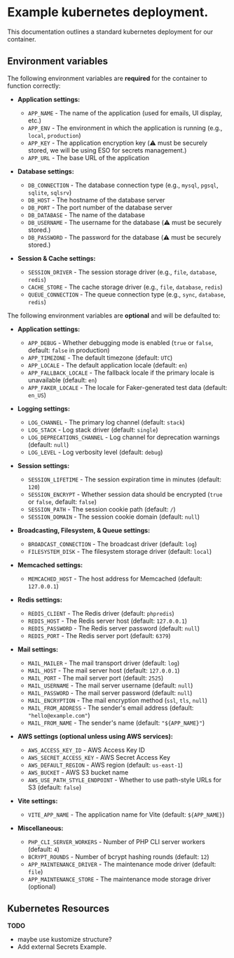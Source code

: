 # Example kubernetes deployment.

This documentation outlines a standard kubernetes deployment for our container.

## Environment variables

The following environment variables are **required** for the container to function correctly:

- **Application settings:**
  - `APP_NAME` - The name of the application (used for emails, UI display, etc.)
  - `APP_ENV` - The environment in which the application is running (e.g., `local`, `production`)
  - `APP_KEY` - The application encryption key (⚠️ must be securely stored, we will be using ESO for secrets management.)
  - `APP_URL` - The base URL of the application

- **Database settings:**
  - `DB_CONNECTION` - The database connection type (e.g., `mysql`, `pgsql`, `sqlite`, `sqlsrv`)
  - `DB_HOST` - The hostname of the database server
  - `DB_PORT` - The port number of the database server
  - `DB_DATABASE` - The name of the database
  - `DB_USERNAME` - The username for the database (⚠️ must be securely stored.)
  - `DB_PASSWORD` - The password for the database (⚠️ must be securely stored.)

- **Session & Cache settings:**
  - `SESSION_DRIVER` - The session storage driver (e.g., `file`, `database`, `redis`)
  - `CACHE_STORE` - The cache storage driver (e.g., `file`, `database`, `redis`)
  - `QUEUE_CONNECTION` - The queue connection type (e.g., `sync`, `database`, `redis`)

The following environment variables are **optional** and will be defaulted to:

- **Application settings:**
  - `APP_DEBUG` - Whether debugging mode is enabled (`true` or `false`, default: `false` in production)
  - `APP_TIMEZONE` - The default timezone (default: `UTC`)
  - `APP_LOCALE` - The default application locale (default: `en`)
  - `APP_FALLBACK_LOCALE` - The fallback locale if the primary locale is unavailable (default: `en`)
  - `APP_FAKER_LOCALE` - The locale for Faker-generated test data (default: `en_US`)

- **Logging settings:**
  - `LOG_CHANNEL` - The primary log channel (default: `stack`)
  - `LOG_STACK` - Log stack driver (default: `single`)
  - `LOG_DEPRECATIONS_CHANNEL` - Log channel for deprecation warnings (default: `null`)
  - `LOG_LEVEL` - Log verbosity level (default: `debug`)

- **Session settings:**
  - `SESSION_LIFETIME` - The session expiration time in minutes (default: `120`)
  - `SESSION_ENCRYPT` - Whether session data should be encrypted (`true` or `false`, default: `false`)
  - `SESSION_PATH` - The session cookie path (default: `/`)
  - `SESSION_DOMAIN` - The session cookie domain (default: `null`)

- **Broadcasting, Filesystem, & Queue settings:**
  - `BROADCAST_CONNECTION` - The broadcast driver (default: `log`)
  - `FILESYSTEM_DISK` - The filesystem storage driver (default: `local`)

- **Memcached settings:**
  - `MEMCACHED_HOST` - The host address for Memcached (default: `127.0.0.1`)

- **Redis settings:**
  - `REDIS_CLIENT` - The Redis driver (default: `phpredis`)
  - `REDIS_HOST` - The Redis server host (default: `127.0.0.1`)
  - `REDIS_PASSWORD` - The Redis server password (default: `null`)
  - `REDIS_PORT` - The Redis server port (default: `6379`)

- **Mail settings:**
  - `MAIL_MAILER` - The mail transport driver (default: `log`)
  - `MAIL_HOST` - The mail server host (default: `127.0.0.1`)
  - `MAIL_PORT` - The mail server port (default: `2525`)
  - `MAIL_USERNAME` - The mail server username (default: `null`)
  - `MAIL_PASSWORD` - The mail server password (default: `null`)
  - `MAIL_ENCRYPTION` - The mail encryption method (`ssl`, `tls`, `null`)
  - `MAIL_FROM_ADDRESS` - The sender's email address (default: `"hello@example.com"`)
  - `MAIL_FROM_NAME` - The sender's name (default: `"${APP_NAME}"`)

- **AWS settings (optional unless using AWS services):**
  - `AWS_ACCESS_KEY_ID` - AWS Access Key ID
  - `AWS_SECRET_ACCESS_KEY` - AWS Secret Access Key
  - `AWS_DEFAULT_REGION` - AWS region (default: `us-east-1`)
  - `AWS_BUCKET` - AWS S3 bucket name
  - `AWS_USE_PATH_STYLE_ENDPOINT` - Whether to use path-style URLs for S3 (default: `false`)

- **Vite settings:**
  - `VITE_APP_NAME` - The application name for Vite (default: `${APP_NAME}`)

- **Miscellaneous:**
  - `PHP_CLI_SERVER_WORKERS` - Number of PHP CLI server workers (default: `4`)
  - `BCRYPT_ROUNDS` - Number of bcrypt hashing rounds (default: `12`)
  - `APP_MAINTENANCE_DRIVER` - The maintenance mode driver (default: `file`)
  - `APP_MAINTENANCE_STORE` - The maintenance mode storage driver (optional)

## Kubernetes Resources

**TODO** 
- maybe use kustomize structure? 
- Add external Secrets Example.